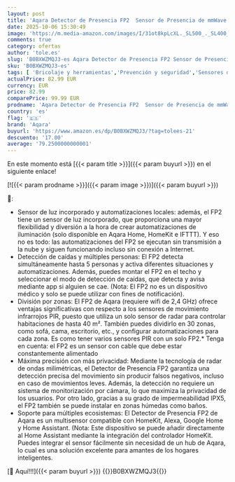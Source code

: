 ```yaml
---
layout: post
title: 'Aqara Detector de Presencia FP2  Sensor de Presencia de mmWave Radar con Cable  Posicionamiento de Zona  Detección de Múltiples Personas y caídas  Soporta HomeKit  Alexa  Google Home y Home Assistant'
date: 2025-10-06 15:30:49
image: 'https://m.media-amazon.com/images/I/31ot8kpLcXL._SL500_._SL400_.jpg'
comments: true
category: ofertas
author: 'tole.es'
slug: 'B0BXWZMQJ3-es Aqara Detector de Presencia FP2 Sensor de Presencia de...'
sku: 'B0BXWZMQJ3-es'
tags: [ 'Bricolaje y herramientas','Prevención y seguridad','Sensores de movimiento','Sistemas de seguridad para el hogar','alexa','aqara','google','home','🇪🇸', ]
actualPrice: 82.99 EUR
currency: EUR
price: 82.99
comparePrice: 99.99 EUR
prodname: 'Aqara Detector de Presencia FP2  Sensor de Presencia de mmWave Radar con Cable  Posicionamiento de Zona  Detección de Múltiples Personas y caídas  Soporta HomeKit  Alexa  Google Home y Home Assistant'
country: 'es'
flag: '🇪🇸'
brand: 'Aqara'
buyurl: 'https://www.amazon.es/dp/B0BXWZMQJ3/?tag=tolees-21'
descuento: '17.00'
average: '79.2500000000001'
---
```


En este momento está [{{< param title >}}]({{< param buyurl >}}) en el siguiente enlace!

[![{{< param prodname >}}]({{< param image >}})]({{< param buyurl >}})

🔎:

- Sensor de luz incorporado y automatizaciones locales: además, el FP2 tiene un sensor de luz incorporado, que proporciona una mayor flexibilidad y diversión a la hora de crear automatizaciones de iluminación (solo disponible en Aqara Home, HomeKit e IFTTT). Y eso no es todo: las automatizaciones del FP2 se ejecutan sin transmisión a la nube y siguen funcionando incluso sin conexión a Internet.
- Detección de caídas y múltiples personas: El FP2 detecta simultáneamente hasta 5 personas y activa diferentes situaciones y automatizaciones. Además, puedes montar el FP2 en el techo y seleccionar el modo de detección de caídas, que detecta y avisa mediante app si alguien se cae. (Nota: El FP2 no es un dispositivo médico y solo se puede utilizar con fines de notificación).
- División por zonas: El FP2 de Aqara (requiere wifi de 2,4 GHz) ofrece ventajas significativas con respecto a los sensores de movimiento infrarrojos PIR, puesto que utiliza un solo sensor de radar para controlar habitaciones de hasta 40 m². También puedes dividirlo en 30 zonas, como sofá, cama, escritorio, etc., y configurar automatizaciones para cada zona. Es como tener varios sensores PIR con un solo FP2.* Tenga en cuenta: el FP2 es un sensor con cable que debe estar constantemente alimentado
- Máxima precisión con más privacidad: Mediante la tecnología de radar de ondas milimétricas, el Detector de Presencia FP2 garantiza una detección precisa del movimiento sin producir falsos negativos, incluso en caso de movimientos leves. Además, la detección no requiere un sistema de monitorización por cámara, lo que maximiza la privacidad de los usuarios. Por otro lado, gracias a su grado de impermeabilidad IPX5, el FP2 también se puede instalar en zonas húmedas como baños.
- Soporte para múltiples ecosistemas: El Detector de Presencia FP2 de Aqara es un multisensor compatible con HomeKit, Alexa, Google Home y Home Assistant. (Nota: Este dispositivo se puede añadir directamente al Home Assistant mediante la integración del controlador HomeKit. Puedes integrar el sensor fácilmente sin necesidad de un hub de Aqara, lo cual es una solución excelente para amantes de los hogares inteligentes.

[🛒 Aquí!!!]({{< param buyurl >}})
{{<world>}}B0BXWZMQJ3{{</world>}}
